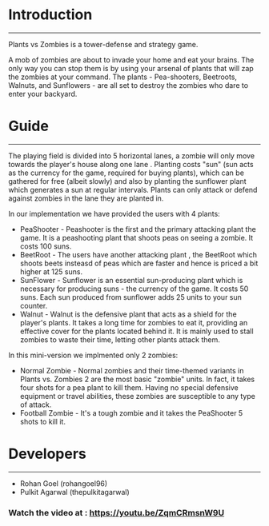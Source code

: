 # Introduction
---------------
Plants vs Zombies is a tower-defense and strategy game. 

A mob of zombies are about to invade your home and eat your brains. The only way you can stop them is by using your arsenal of plants that will zap the zombies at your command. The plants - Pea-shooters, Beetroots, Walnuts, and Sunflowers - are all set to destroy the zombies who dare to enter your backyard.

# Guide
--------
The playing field is divided into 5 horizontal lanes, a zombie will only move towards the player's house along one lane . Planting costs "sun" (sun acts as the currency for the game, required for buying plants), which can be gathered for free (albeit slowly) and also by planting the sunflower plant which generates a sun at regular intervals. Plants can only attack or defend against zombies in the lane they are planted in.

In our implementation we have provided the users with 4 plants:

* PeaShooter - Peashooter is the first and the primary attacking plant the game. It is a peashooting plant that shoots peas on seeing a zombie. It costs 100 suns.
* BeetRoot - The users have another attacking plant , the BeetRoot which shoots beets insteasd of peas which are faster and hence is priced a bit higher at 125 suns.
* SunFlower - Sunflower is an essential sun-producing plant which is necessary for producing suns - the currency of the game. It costs 50 suns. Each sun produced from sunflower adds 25 units to your sun counter.
* Walnut - Walnut is the defensive plant that acts as a shield for the player's plants. It takes a long time for zombies to eat it, providing an effective cover for the plants located behind it. It is mainly used to stall zombies to waste their time, letting other plants attack them.

In this mini-version we implmented only 2 zombies:

* Normal Zombie - Normal zombies and their time-themed variants in Plants vs. Zombies 2 are the most basic "zombie" units. In fact, it takes four shots for a pea plant to kill them. Having no special defensive equipment or travel abilities, these zombies are susceptible to any type of attack.
* Football Zombie - It's a tough zombie and it takes the PeaShooter 5 shots to kill it.

# Developers
----------
* Rohan Goel (rohangoel96)
* Pulkit Agarwal (thepulkitagarwal)

### Watch the video at : https://youtu.be/ZqmCRmsnW9U
